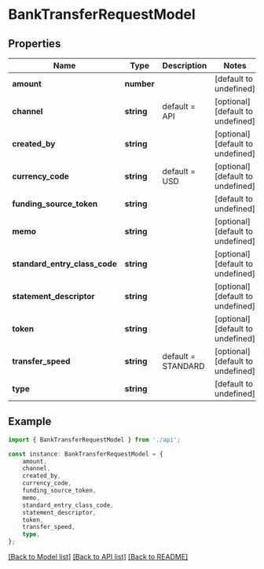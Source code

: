# BankTransferRequestModel


## Properties

Name | Type | Description | Notes
------------ | ------------- | ------------- | -------------
**amount** | **number** |  | [default to undefined]
**channel** | **string** | default &#x3D; API | [optional] [default to undefined]
**created_by** | **string** |  | [optional] [default to undefined]
**currency_code** | **string** | default &#x3D; USD | [optional] [default to undefined]
**funding_source_token** | **string** |  | [default to undefined]
**memo** | **string** |  | [optional] [default to undefined]
**standard_entry_class_code** | **string** |  | [optional] [default to undefined]
**statement_descriptor** | **string** |  | [optional] [default to undefined]
**token** | **string** |  | [optional] [default to undefined]
**transfer_speed** | **string** | default &#x3D; STANDARD | [optional] [default to undefined]
**type** | **string** |  | [default to undefined]

## Example

```typescript
import { BankTransferRequestModel } from './api';

const instance: BankTransferRequestModel = {
    amount,
    channel,
    created_by,
    currency_code,
    funding_source_token,
    memo,
    standard_entry_class_code,
    statement_descriptor,
    token,
    transfer_speed,
    type,
};
```

[[Back to Model list]](../README.md#documentation-for-models) [[Back to API list]](../README.md#documentation-for-api-endpoints) [[Back to README]](../README.md)
